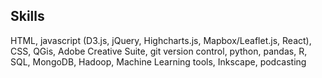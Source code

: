 ## Skills

HTML, javascript (D3.js, jQuery, Highcharts.js, Mapbox/Leaflet.js, React), CSS, QGis, Adobe Creative Suite, git version control, python, pandas, R, SQL, MongoDB, Hadoop, Machine Learning tools, Inkscape, podcasting 

<!-- Salseforce -->